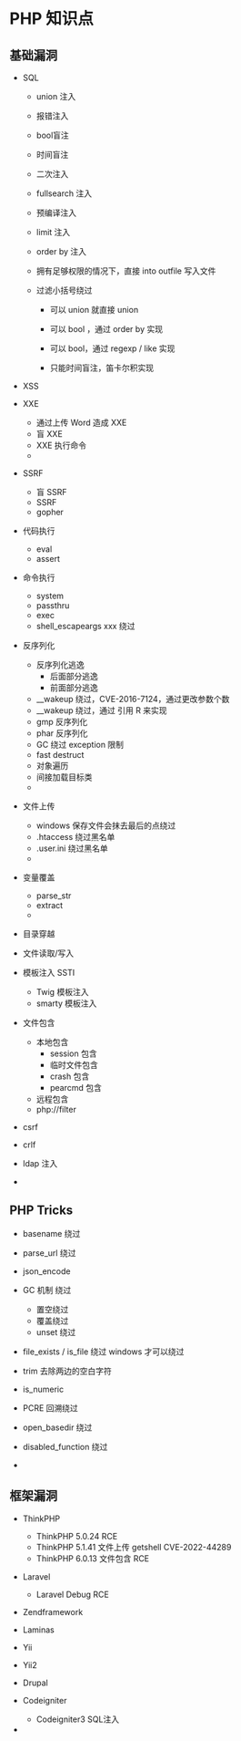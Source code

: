 # PHP 知识点

## 基础漏洞

- SQL
  - union 注入
  - 报错注入
  - bool盲注
  - 时间盲注
  - 二次注入
  - fullsearch 注入
  - 预编译注入
  - limit 注入
  - order by 注入
  - 拥有足够权限的情况下，直接 into outfile 写入文件

  - 过滤小括号绕过
    - 可以 union 就直接 union

    - 可以 bool ，通过 order by 实现

    - 可以 bool，通过 regexp / like 实现

    - 只能时间盲注，笛卡尔积实现

- XSS
- XXE
  - 通过上传 Word 造成 XXE
  - 盲 XXE
  - XXE 执行命令
  - 

- SSRF
  - 盲 SSRF
  - SSRF
  - gopher
- 代码执行
  - eval
  - assert

- 命令执行
  - system
  - passthru
  - exec
  - shell_escapeargs xxx 绕过
  
- 反序列化
  - 反序列化逃逸
    - 后面部分逃逸
    - 前面部分逃逸
  - __wakeup 绕过，CVE-2016-7124，通过更改参数个数
  - __wakeup 绕过，通过 引用 R 来实现
  - gmp 反序列化
  - phar 反序列化
  - GC 绕过  exception 限制
  - fast destruct
  - 对象遍历
  - 间接加载目标类
  - 
  
- 文件上传
  - windows 保存文件会抹去最后的点绕过
  - .htaccess 绕过黑名单
  - .user.ini 绕过黑名单
  - 

- 变量覆盖
  - parse_str
  - extract
  - 

- 目录穿越
- 文件读取/写入
- 模板注入 SSTI
  - Twig 模板注入
  - smarty 模板注入
- 文件包含
  - 本地包含
    - session 包含
    - 临时文件包含
    - crash 包含
    - pearcmd 包含
  - 远程包含
  - php://filter
  
- csrf
- crlf
- ldap 注入
- 


## PHP Tricks

- basename 绕过
- parse_url 绕过
- json_encode
- GC 机制 绕过
  - 置空绕过
  - 覆盖绕过
  - unset 绕过

- file_exists / is_file 绕过 windows 才可以绕过
- trim 去除两边的空白字符
- is_numeric
- PCRE 回溯绕过
- open_basedir 绕过
- disabled_function 绕过
- 



## 框架漏洞

- ThinkPHP
  - ThinkPHP 5.0.24 RCE
  - ThinkPHP 5.1.41 文件上传 getshell CVE-2022-44289
  - ThinkPHP 6.0.13 文件包含 RCE
  
- Laravel
  - Laravel Debug RCE

- Zendframework
- Laminas
- Yii
- Yii2
- Drupal
- Codeigniter
  - Codeigniter3 SQL注入

- 























